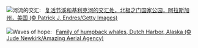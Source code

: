 ![](https://www.bing.com/th?id=OHR.KillikRiverAlaska_ZH-CN5736211272_UHD.jpg&w=1000)河流的交汇:&nbsp;&ensp;[复活节溪和基利克河的交汇处，北极之门国家公园，阿拉斯加州，美国 (© Patrick J. Endres/Getty Images)](https://www.bing.com/th?id=OHR.KillikRiverAlaska_ZH-CN5736211272_UHD.jpg)
<br><br/>
![](https://www.bing.com/th?id=OHR.HumpbackFamily_EN-US6789097648_UHD.jpg&w=1000)Waves of hope:&nbsp;&ensp;[Family of humpback whales, Dutch Harbor, Alaska (© Jude Newkirk/Amazing Aerial Agency)](https://www.bing.com/th?id=OHR.HumpbackFamily_EN-US6789097648_UHD.jpg)
<br><br/>
